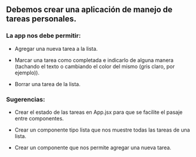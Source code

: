 ## Debemos crear una aplicación de manejo de tareas personales.

### La app nos debe permitir:

- Agregar una nueva tarea a la lista. 

- Marcar una tarea como completada e indicarlo de alguna manera (tachando el texto o cambiando el color del mismo (gris claro, por ejemplo)).

- Borrar una tarea de la lista.



### Sugerencias:

- Crear el estado de las tareas en App.jsx para que se facilite el pasaje entre componentes. 

- Crear un componente tipo lista que nos muestre todas las tareas de una lista. 

- Crear un componente que nos permite agregar una nueva tarea.